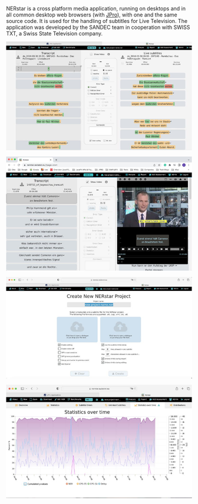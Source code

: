
NERstar is a cross platform media application, running on desktops and in all common desktop web browsers (with [JPro](https://www.jpro.one/)),
with one and the same source code.
It is used for the handling of subtitles for Live Television.
The application was developed by the SANDEC team in cooperation with SWISS TXT, a Swiss State Television company.

![NERStar](nerstar-image1.jpg)

![NERStar](NERstar-Editor.jpg)

![NERStar](nerstar-image2.jpg)

![NERStar](nerstar-image3.jpg)